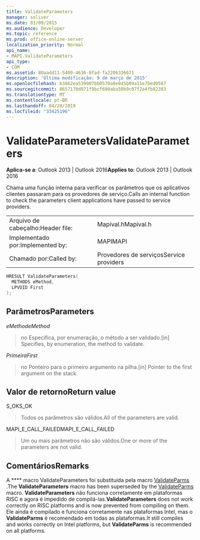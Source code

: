 ```yaml
---
title: ValidateParameters
manager: soliver
ms.date: 03/09/2015
ms.audience: Developer
ms.topic: reference
ms.prod: office-online-server
localization_priority: Normal
api_name:
- MAPI.ValidateParameters
api_type:
- COM
ms.assetid: 80aadd11-5409-4636-8fad-fa2206336671
description: 'Última modificação: 9 de março de 2015'
ms.openlocfilehash: b3862ea539907bb0570a0e845b09a15e7bed0507
ms.sourcegitcommit: 8657170d071f9bcf680aba50b9c07f2a4fb82283
ms.translationtype: MT
ms.contentlocale: pt-BR
ms.lasthandoff: 04/28/2019
ms.locfileid: "33425196"
---
```

# <a name="validateparameters"></a><span data-ttu-id="6c2a2-103">ValidateParameters</span><span class="sxs-lookup"><span data-stu-id="6c2a2-103">ValidateParameters</span></span>

  
  
<span data-ttu-id="6c2a2-104">**Aplica-se a**: Outlook 2013 | Outlook 2016</span><span class="sxs-lookup"><span data-stu-id="6c2a2-104">**Applies to**: Outlook 2013 | Outlook 2016</span></span> 
  
<span data-ttu-id="6c2a2-105">Chama uma função interna para verificar os parâmetros que os aplicativos clientes passaram para os provedores de serviço.</span><span class="sxs-lookup"><span data-stu-id="6c2a2-105">Calls an internal function to check the parameters client applications have passed to service providers.</span></span> 
  
|||
|:-----|:-----|
|<span data-ttu-id="6c2a2-106">Arquivo de cabeçalho:</span><span class="sxs-lookup"><span data-stu-id="6c2a2-106">Header file:</span></span>  <br/> |<span data-ttu-id="6c2a2-107">Mapival.h</span><span class="sxs-lookup"><span data-stu-id="6c2a2-107">Mapival.h</span></span>  <br/> |
|<span data-ttu-id="6c2a2-108">Implementado por:</span><span class="sxs-lookup"><span data-stu-id="6c2a2-108">Implemented by:</span></span>  <br/> |<span data-ttu-id="6c2a2-109">MAPI</span><span class="sxs-lookup"><span data-stu-id="6c2a2-109">MAPI</span></span>  <br/> |
|<span data-ttu-id="6c2a2-110">Chamado por:</span><span class="sxs-lookup"><span data-stu-id="6c2a2-110">Called by:</span></span>  <br/> |<span data-ttu-id="6c2a2-111">Provedores de serviços</span><span class="sxs-lookup"><span data-stu-id="6c2a2-111">Service providers</span></span>  <br/> |
   
```cpp
HRESULT ValidateParameters(
  METHODS eMethod,
  LPVOID First
);
```

## <a name="parameters"></a><span data-ttu-id="6c2a2-112">Parâmetros</span><span class="sxs-lookup"><span data-stu-id="6c2a2-112">Parameters</span></span>

 <span data-ttu-id="6c2a2-113">_eMethod_</span><span class="sxs-lookup"><span data-stu-id="6c2a2-113">_eMethod_</span></span>
  
> <span data-ttu-id="6c2a2-114">no Especifica, por enumeração, o método a ser validado.</span><span class="sxs-lookup"><span data-stu-id="6c2a2-114">[in] Specifies, by enumeration, the method to validate.</span></span> 
    
 <span data-ttu-id="6c2a2-115">_Primeira_</span><span class="sxs-lookup"><span data-stu-id="6c2a2-115">_First_</span></span>
  
> <span data-ttu-id="6c2a2-116">no Ponteiro para o primeiro argumento na pilha.</span><span class="sxs-lookup"><span data-stu-id="6c2a2-116">[in] Pointer to the first argument on the stack.</span></span>
    
## <a name="return-value"></a><span data-ttu-id="6c2a2-117">Valor de retorno</span><span class="sxs-lookup"><span data-stu-id="6c2a2-117">Return value</span></span>

<span data-ttu-id="6c2a2-118">S_OK</span><span class="sxs-lookup"><span data-stu-id="6c2a2-118">S_OK</span></span> 
  
> <span data-ttu-id="6c2a2-119">Todos os parâmetros são válidos.</span><span class="sxs-lookup"><span data-stu-id="6c2a2-119">All of the parameters are valid.</span></span> 
    
<span data-ttu-id="6c2a2-120">MAPI_E_CALL_FAILED</span><span class="sxs-lookup"><span data-stu-id="6c2a2-120">MAPI_E_CALL_FAILED</span></span> 
  
> <span data-ttu-id="6c2a2-121">Um ou mais parâmetros não são válidos.</span><span class="sxs-lookup"><span data-stu-id="6c2a2-121">One or more of the parameters are not valid.</span></span>
    
## <a name="remarks"></a><span data-ttu-id="6c2a2-122">Comentários</span><span class="sxs-lookup"><span data-stu-id="6c2a2-122">Remarks</span></span>

<span data-ttu-id="6c2a2-123">A \*\*\*\* macro ValidateParameters foi substituída pela macro [ValidateParms](validateparms.md) .</span><span class="sxs-lookup"><span data-stu-id="6c2a2-123">The **ValidateParameters** macro has been superseded by the [ValidateParms](validateparms.md) macro.</span></span> <span data-ttu-id="6c2a2-124">**ValidateParameters** não funciona corretamente em plataformas RISC e agora é impedido de compilá-las.</span><span class="sxs-lookup"><span data-stu-id="6c2a2-124">**ValidateParameters** does not work correctly on RISC platforms and is now prevented from compiling on them.</span></span> <span data-ttu-id="6c2a2-125">Ele ainda é compilado e funciona corretamente nas plataformas Intel, mas o **ValidateParms** é recomendado em todas as plataformas.</span><span class="sxs-lookup"><span data-stu-id="6c2a2-125">It still compiles and works correctly on Intel platforms, but **ValidateParms** is recommended on all platforms.</span></span> 
  

